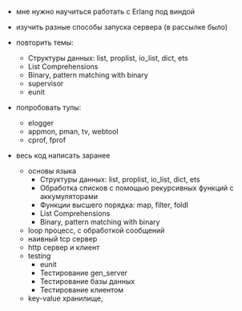 - мне нужно научиться работать с Erlang под виндой

- изучить разные способы запуска сервера
  (в рассылке было)
  
- повторить темы:
  - Структуры данных: list, proplist, io_list, dict, ets
  - List Comprehensions
  - Binary, pattern matching with binary
  - supervisor
  - eunit

- попробовать тулы:
  - elogger
  - appmon, pman, tv, webtool
  - cprof, fprof

- весь код написать заранее
  - основы языка
    - Структуры данных: list, proplist, io_list, dict, ets
    - Обработка списков с помощью рекурсивных функций с аккумуляторами
    - Функции высшего порядка: map, filter, foldl
    - List Comprehensions
    - Binary, pattern matching with binary
  + loop процесс, с обработкой сообщений
  - наивный tcp сервер
  - http сервер и клиент
  - testing
    - eunit
    - Тестирование gen_server
    - Тестирование базы данных
    - Тестирование клиентом
  - key-value хранилище,
